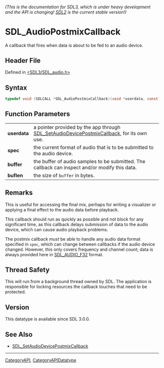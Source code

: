 ###### (This is the documentation for SDL3, which is under heavy development and the API is changing! [SDL2](https://wiki.libsdl.org/SDL2/) is the current stable version!)
# SDL_AudioPostmixCallback

A callback that fires when data is about to be fed to an audio device.

## Header File

Defined in [<SDL3/SDL_audio.h>](https://github.com/libsdl-org/SDL/blob/main/include/SDL3/SDL_audio.h)

## Syntax

```c
typedef void (SDLCALL *SDL_AudioPostmixCallback)(void *userdata, const SDL_AudioSpec *spec, float *buffer, int buflen);
```

## Function Parameters

|                  |                                                                                                                                |
| ---------------- | ------------------------------------------------------------------------------------------------------------------------------ |
| **userdata**     | a pointer provided by the app through [SDL_SetAudioDevicePostmixCallback](SDL_SetAudioDevicePostmixCallback), for its own use. |
| **spec**         | the current format of audio that is to be submitted to the audio device.                                                       |
| **buffer**       | the buffer of audio samples to be submitted. The callback can inspect and/or modify this data.                                 |
| **buflen**       | the size of `buffer` in bytes.                                                                                                 |

## Remarks

This is useful for accessing the final mix, perhaps for writing a
visualizer or applying a final effect to the audio data before playback.

This callback should run as quickly as possible and not block for any
significant time, as this callback delays submission of data to the audio
device, which can cause audio playback problems.

The postmix callback _must_ be able to handle any audio data format
specified in `spec`, which can change between callbacks if the audio device
changed. However, this only covers frequency and channel count; data is
always provided here in [SDL_AUDIO_F32](SDL_AUDIO_F32) format.

## Thread Safety

This will run from a background thread owned by SDL. The application is
responsible for locking resources the callback touches that need to be
protected.

## Version

This datatype is available since SDL 3.0.0.

## See Also

- [SDL_SetAudioDevicePostmixCallback](SDL_SetAudioDevicePostmixCallback)

----
[CategoryAPI](CategoryAPI), [CategoryAPIDatatype](CategoryAPIDatatype)

